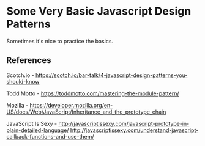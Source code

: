 # Some Very Basic Javascript Design Patterns

Sometimes it's nice to practice the basics.

## References

Scotch.io - https://scotch.io/bar-talk/4-javascript-design-patterns-you-should-know

Todd Motto - https://toddmotto.com/mastering-the-module-pattern/

Mozilla - https://developer.mozilla.org/en-US/docs/Web/JavaScript/Inheritance_and_the_prototype_chain

JavaScript Is Sexy - http://javascriptissexy.com/javascript-prototype-in-plain-detailed-language/
http://javascriptissexy.com/understand-javascript-callback-functions-and-use-them/
